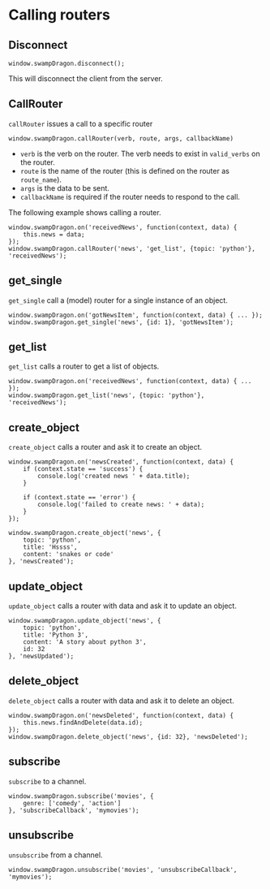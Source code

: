 # Calling routers

## Disconnect

    window.swampDragon.disconnect();
    
This will disconnect the client from the server.
    

## CallRouter

```callRouter``` issues a call to a specific router

    window.swampDragon.callRouter(verb, route, args, callbackName)
    
*  ```verb``` is the verb on the router. The verb needs to exist in ```valid_verbs``` on the router.
*  ```route``` is the name of the router (this is defined on the router as ```route_name```).
*  ```args``` is the data to be sent.
*  ```callbackName``` is required if the router needs to respond to the call.

The following example shows calling a router. 

    window.swampDragon.on('receivedNews', function(context, data) {
        this.news = data;
    });
    window.swampDragon.callRouter('news', 'get_list', {topic: 'python'}, 'receivedNews');


## get_single

```get_single``` call a (model) router for a single instance of an object.

    window.swampDragon.on('gotNewsItem', function(context, data) { ... });
    window.swampDragon.get_single('news', {id: 1}, 'gotNewsItem');
    

## get_list 

```get_list``` calls a router to get a list of objects.

    window.swampDragon.on('receivedNews', function(context, data) { ... });
    window.swampDragon.get_list('news', {topic: 'python'}, 'receivedNews');


## create_object

```create_object``` calls a router and ask it to create an object.

    window.swampDragon.on('newsCreated', function(context, data) {
        if (context.state == 'success') {
            console.log('created news ' + data.title);
        }
        
        if (context.state == 'error') {
            console.log('failed to create news: ' + data);
        }
    });
    
    window.swampDragon.create_object('news', {
        topic: 'python', 
        title: 'Hssss', 
        content: 'snakes or code'
    }, 'newsCreated');


## update_object

```update_object``` calls a router with data and ask it to update an object.

    window.swampDragon.update_object('news', {
        topic: 'python', 
        title: 'Python 3', 
        content: 'A story about python 3',
        id: 32
    }, 'newsUpdated');


## delete_object

```delete_object``` calls a router with data and ask it to delete an object.

    window.swampDragon.on('newsDeleted', function(context, data) {
        this.news.findAndDelete(data.id);
    });
    window.swampDragon.delete_object('news', {id: 32}, 'newsDeleted');


## subscribe

```subscribe``` to a channel.

    window.swampDragon.subscribe('movies', {
        genre: ['comedy', 'action']
    }, 'subscribeCallback', 'mymovies');


## unsubscribe

```unsubscribe``` from a channel.

    window.swampDragon.unsubscribe('movies', 'unsubscribeCallback', 'mymovies');
